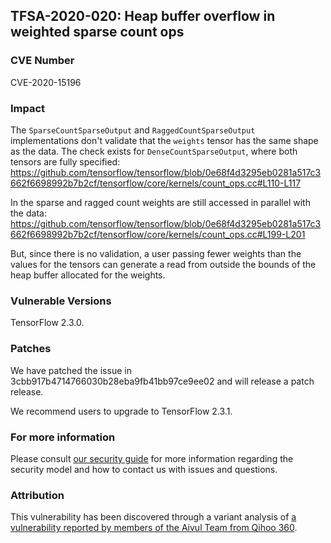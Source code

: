 ## TFSA-2020-020: Heap buffer overflow in weighted sparse count ops

### CVE Number
CVE-2020-15196

### Impact
The `SparseCountSparseOutput` and `RaggedCountSparseOutput` implementations
don't validate that the `weights` tensor has the same shape as the data. The
check exists for `DenseCountSparseOutput`, where both tensors are fully
specified:
https://github.com/tensorflow/tensorflow/blob/0e68f4d3295eb0281a517c3662f6698992b7b2cf/tensorflow/core/kernels/count_ops.cc#L110-L117

In the sparse and ragged count weights are still accessed in parallel with the
data:
https://github.com/tensorflow/tensorflow/blob/0e68f4d3295eb0281a517c3662f6698992b7b2cf/tensorflow/core/kernels/count_ops.cc#L199-L201

But, since there is no validation, a user passing fewer weights than the values
for the tensors can generate a read from outside the bounds of the heap buffer
allocated for the weights.

### Vulnerable Versions
TensorFlow 2.3.0.

### Patches
We have patched the issue in 3cbb917b4714766030b28eba9fb41bb97ce9ee02 and will
release a patch release.

We recommend users to upgrade to TensorFlow 2.3.1.

### For more information
Please consult [our security
guide](https://github.com/tensorflow/tensorflow/blob/master/SECURITY.md) for
more information regarding the security model and how to contact us with issues
and questions.

### Attribution
This vulnerability has been discovered through a variant analysis of [a
vulnerability reported by members of the Aivul Team from Qihoo
360](https://github.com/tensorflow/tensorflow/blob/master/tensorflow/security/advisory/tfsa-2020-015.md).
